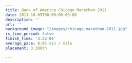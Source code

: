 ```yaml
---
title: Bank of America Chicago Marathon 2011
date: 2011-10-09T00:00:00-05:00
description: ''
url: ''
background_image: "/images/chicago-marathon-2011.jpg"
is_time_period: false
finish_time: '3:32:04'
average_pace: 8:05 min / mile
placement: 3,308th

---
```

